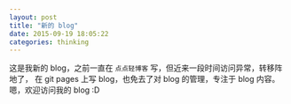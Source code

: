 ```yaml
---
layout: post
title: "新的 blog"
date: 2015-09-19 18:05:22
categories: thinking
---
```

这是我新的 blog，之前一直在 `点点轻博客` 写，但近来一段时间访问异常，转移阵地了，
在 git pages 上写 blog，也免去了对 blog 的管理，专注于 blog 内容。 
嗯，欢迎访问我的 blog :D
